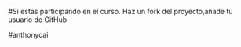 #Si estas participando en el curso. Haz un fork del proyecto,añade tu usuario de GitHub

#anthonycai